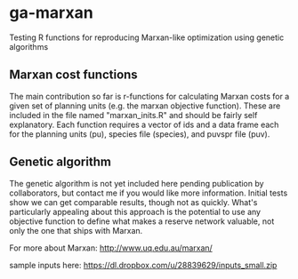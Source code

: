 ga-marxan
=========
Testing R functions for reproducing Marxan-like optimization using genetic algorithms

Marxan cost functions
---------------------
The main contribution so far is r-functions for calculating Marxan costs for a given set of planning units (e.g. the marxan objective function). These are included in the file named "marxan_inits.R" and should be fairly self explanatory. Each function requires a vector of ids and a data frame each for the planning units (pu), species file (species), and puvspr file (puv).  

Genetic algorithm
-----------------
The genetic algorithm is not yet included here pending publication by collaborators, but contact me if you would like more information. Initial tests show we can get comparable results, though not as quickly. What's particularly appealing about this approach is the potential to use any objective function to define what makes a reserve network valuable, not only the one that ships with Marxan. 

For more about Marxan:
http://www.uq.edu.au/marxan/

sample inputs here:
https://dl.dropbox.com/u/28839629/inputs_small.zip
